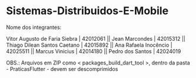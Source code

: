 # Sistemas-Distribuidos-E-Mobile

Nome dos integrantes: 

Vitor Augusto de Faria Siebra | 42012061
 ||  Jean Marcondes | 42015312
 ||  Thiago Dilean Santos Caetano | 42015892
 ||  Ana Rafaela Inocêncio | 42025511
 ||  Marcus Vinicius | 42014180
 ||  Pedro dos Santos | 42024019  


OBS.: Arquivos em ZIP como < packages_build_dart_tool >, dentro da pasta - PraticasFlutter - devem ser descomprimidos
